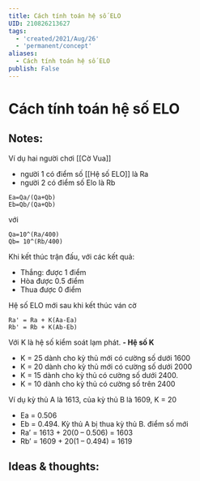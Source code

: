 ```yaml
---
title: Cách tính toán hệ số ELO
UID: 210826213627
tags:
  - 'created/2021/Aug/26'
  - 'permanent/concept'
aliases:
  - Cách tính toán hệ số ELO
publish: False
---
```

# Cách tính toán hệ số ELO

## Notes:
Ví dụ hai người chơi [[Cờ Vua]]
- người 1 có điểm số [[Hệ số ELO]] là Ra
- người 2 có điểm số Elo là Rb

```
Ea=Qa/(Qa+Qb)
Eb=Qb/(Qa+Qb)
```
với
```
Qa=10^(Ra/400)
Qb= 10^(Rb/400)
```

Khi kết thúc trận đấu, với các kết quả:
- Thắng: được 1 điểm
- Hòa được 0.5 điểm
- Thua được 0 điểm

Hệ số ELO mới sau khi kết thúc ván cờ
```
Ra' = Ra + K(Aa-Ea)
Rb' = Rb + K(Ab-Eb)
```
Với K là hệ số kiểm soát lạm phát.
**- Hệ số K**
+ K = 25 dành cho kỳ thủ mới có cường số dưới 1600
+ K = 20 dành cho kỳ thủ mới có cường số dưới 2000
+ K = 15 dành cho kỳ thủ có cường số dưới 2400.
+ K = 10 dành cho kỳ thủ có cường số trên 2400

Ví dụ kỳ thủ A là 1613, của kỳ thủ B là 1609, K = 20
- Ea = 0.506
- Eb = 0.494.
Kỳ thủ A bị thua kỳ thủ B. điểm số mới
- Ra’ = 1613 + 20(0 – 0.506) = 1603
- Rb’ = 1609 + 20(1 – 0.494) = 1619

## Ideas & thoughts:
